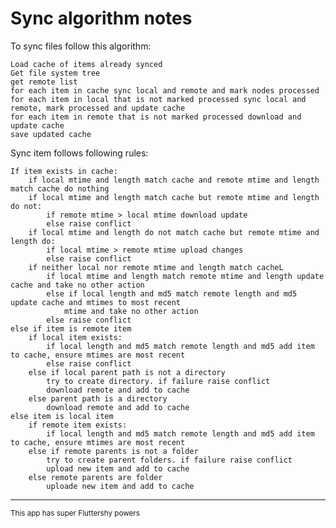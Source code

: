 Sync algorithm notes
====================

To sync files follow this algorithm:

    Load cache of items already synced
    Get file system tree
    get remote list
    for each item in cache sync local and remote and mark nodes processed
    for each item in local that is not marked processed sync local and remote, mark processed and update cache
    for each item in remote that is not marked processed download and update cache
    save updated cache
    
Sync item follows following rules:

    If item exists in cache:
        if local mtime and length match cache and remote mtime and length match cache do nothing
        if local mtime and length match cache but remote mtime and length do not:
            if remote mtime > local mtime download update
            else raise conflict
        if local mtime and length do not match cache but remote mtime and length do:
            if local mtime > remote mtime upload changes
            else raise conflict
        if neither local nor remote mtime and length match cacheL
            if local mtime and length match remote mtime and length update cache and take no other action
            else if local length and md5 match remote length and md5 update cache and mtimes to most recent 
                mtime and take no other action
            else raise conflict
    else if item is remote item
        if local item exists:
            if local length and md5 match remote length and md5 add item to cache, ensure mtimes are most recent
            else raise conflict
        else if local parent path is not a directory
            try to create directory. if failure raise conflict
            download remote and add to cache
        else parent path is a directory
            download remote and add to cache
    else item is local item
        if remote item exists:
            if local length and md5 match remote length and md5 add item to cache, ensure mtimes are most recent
        else if remote parents is not a folder
            try to create parent folders. if failure raise conflict
            upload new item and add to cache
        else remote parents are folder
            uploade new item and add to cache

___
<small>This app has super Fluttershy powers</small>
